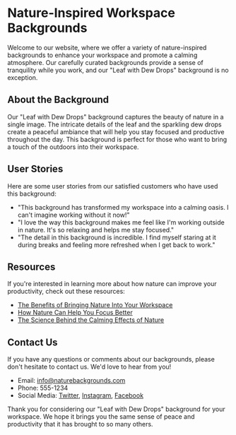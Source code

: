 <!--font:Poppins-->

# Nature-Inspired Workspace Backgrounds

Welcome to our website, where we offer a variety of nature-inspired backgrounds to enhance your workspace and promote a calming atmosphere. Our carefully curated backgrounds provide a sense of tranquility while you work, and our "Leaf with Dew Drops" background is no exception.

## About the Background

Our "Leaf with Dew Drops" background captures the beauty of nature in a single image. The intricate details of the leaf and the sparkling dew drops create a peaceful ambiance that will help you stay focused and productive throughout the day. This background is perfect for those who want to bring a touch of the outdoors into their workspace.

## User Stories

Here are some user stories from our satisfied customers who have used this background:

- "This background has transformed my workspace into a calming oasis. I can't imagine working without it now!"
- "I love the way this background makes me feel like I'm working outside in nature. It's so relaxing and helps me stay focused."
- "The detail in this background is incredible. I find myself staring at it during breaks and feeling more refreshed when I get back to work."

## Resources

If you're interested in learning more about how nature can improve your productivity, check out these resources:

- [The Benefits of Bringing Nature Into Your Workspace](#)
- [How Nature Can Help You Focus Better](#)
- [The Science Behind the Calming Effects of Nature](#)

## Contact Us

If you have any questions or comments about our backgrounds, please don't hesitate to contact us. We'd love to hear from you!

- Email: info@naturebackgrounds.com
- Phone: 555-1234
- Social Media: [Twitter](#), [Instagram](#), [Facebook](#)

Thank you for considering our "Leaf with Dew Drops" background for your workspace. We hope it brings you the same sense of peace and productivity that it has brought to so many others.

<!--

Write me content for website with wallpaper which alt text is:

"A close-up of a leaf with dew drops"

The name/title of the page should not be 1:1 copy of the alt text but rather a real content of the website which is using this wallpaper.

- Use markdown format 
- Start with heading
- Heading should be short and concise
- The content should look like a real website 
- The website should not be about the wallpaper, wallpaper is just a related background
- Heading should be contain work "wallpaper" or "background"
- Include real sections like references, contact, user stories, etc. use things relevant to the page purpose.
- Feel free to use structure like headings, bullets, numbering, blockquotes, paragraphs, horizontal lines, etc.
- You can use formatting like bold or _italic_
- You can include UTF-8 emojis
- Links should be only #hash anchors (and you can refer to the document itself)
- Do not include images


---


# Nature-inspired Wallpaper for a Relaxing Work Environment

Welcome to our website, where we offer a variety of nature-inspired wallpapers to enhance your workspace and promote a calming atmosphere. Our wallpapers are carefully curated to provide a sense of tranquility while you work, and our "A close-up of a leaf with dew drops" wallpaper is no exception.

## About the Wallpaper

Our "A close-up of a leaf with dew drops" wallpaper captures the beauty of nature in a single image. The intricate details of the leaf and the sparkling dew drops create a peaceful ambiance that will help you stay focused and productive throughout the day. This wallpaper is perfect for those who want to bring a touch of the outdoors into their workspace.

## User Stories

Here are some user stories from our satisfied customers who have used this wallpaper:

- "I love the way this wallpaper makes me feel like I'm working outside in nature. It's so relaxing and helps me stay focused."
- "This wallpaper has transformed my workspace into a calming oasis. I can't imagine working without it now!"
- "The detail in this wallpaper is incredible. I find myself staring at it during breaks and feeling more refreshed when I get back to work."

## References

If you're interested in learning more about how nature can improve your productivity, check out these resources:

- [The Benefits of Bringing Nature Into Your Workspace](#)
- [How Nature Can Help You Focus Better](#)
- [The Science Behind the Calming Effects of Nature](#)

## Contact Us

If you have any questions or comments about our wallpapers, please don't hesitate to contact us. We'd love to hear from you!

- Email: info@naturewallpapers.com
- Phone: 555-1234
- Social Media: [Twitter](#), [Instagram](#), [Facebook](#)

Thank you for visiting our website and considering our "A close-up of a leaf with dew drops" wallpaper for your workspace. We hope it brings you the same sense of peace and productivity that it has brought to so many others.


---


Heading should not include word "wallpaper". The website should not be about the wallpaper itself, wallpaper is just a related background, rewrite whole content.


---


# Enhance Your Work Environment with Nature-Inspired Backgrounds

Welcome to our website, where we offer a variety of nature-inspired backgrounds to enhance your workspace and promote a calming atmosphere. Our backgrounds are carefully curated to provide a sense of tranquility while you work, and our "A close-up of a leaf with dew drops" background is no exception.

## About the Background

Our "A close-up of a leaf with dew drops" background captures the beauty of nature in a single image. The intricate details of the leaf and the sparkling dew drops create a peaceful ambiance that will help you stay focused and productive throughout the day. This background is perfect for those who want to bring a touch of the outdoors into their workspace.

## User Stories

Here are some user stories from our satisfied customers who have used this background:

- "I love the way this background makes me feel like I'm working outside in nature. It's so relaxing and helps me stay focused."
- "This background has transformed my workspace into a calming oasis. I can't imagine working without it now!"
- "The detail in this background is incredible. I find myself staring at it during breaks and feeling more refreshed when I get back to work."

## References

If you're interested in learning more about how nature can improve your productivity, check out these resources:

- [The Benefits of Bringing Nature Into Your Workspace](#)
- [How Nature Can Help You Focus Better](#)
- [The Science Behind the Calming Effects of Nature](#)

## Contact Us

If you have any questions or comments about our backgrounds, please don't hesitate to contact us. We'd love to hear from you!

- Email: info@naturebackgrounds.com
- Phone: 555-1234
- Social Media: [Twitter](#), [Instagram](#), [Facebook](#)

Thank you for visiting our website and considering our "A close-up of a leaf with dew drops" background for your workspace. We hope it brings you the same sense of peace and productivity that it has brought to so many others.


---


Heading is too long, rewrite whole content.


---


# Nature-Inspired Backgrounds for a Calming Work Environment

Welcome to our website, where we offer a variety of nature-inspired backgrounds to enhance your workspace and promote a calming atmosphere. Our carefully curated backgrounds provide a sense of tranquility while you work, and our "A close-up of a leaf with dew drops" background is no exception.

## About the Background

Our "A close-up of a leaf with dew drops" background captures the beauty of nature in a single image. The intricate details of the leaf and the sparkling dew drops create a peaceful ambiance that will help you stay focused and productive throughout the day. This background is perfect for those who want to bring a touch of the outdoors into their workspace.

## User Stories

Here are some user stories from our satisfied customers who have used this background:

- "This background has transformed my workspace into a calming oasis. I can't imagine working without it now!"
- "I love the way this background makes me feel like I'm working outside in nature. It's so relaxing and helps me stay focused."
- "The detail in this background is incredible. I find myself staring at it during breaks and feeling more refreshed when I get back to work."

## References

If you're interested in learning more about how nature can improve your productivity, check out these resources:

- [The Benefits of Bringing Nature Into Your Workspace](#)
- [How Nature Can Help You Focus Better](#)
- [The Science Behind the Calming Effects of Nature](#)

## Contact Us

If you have any questions or comments about our backgrounds, please don't hesitate to contact us. We'd love to hear from you!

- Email: info@naturebackgrounds.com
- Phone: 555-1234
- Social Media: [Twitter](#), [Instagram](#), [Facebook](#)

Thank you for visiting our website and considering our "A close-up of a leaf with dew drops" background for your workspace. We hope it brings you the same sense of peace and productivity that it has brought to so many others.


---


Heading is too long, rewrite whole content.


---


# Nature-Inspired Backgrounds for a Calming Workspace

Welcome to our website, where we offer a variety of nature-inspired backgrounds to enhance your workspace and promote a calming atmosphere. Our carefully curated backgrounds provide a sense of tranquility while you work, and our "Leaf with Dew Drops" background is no exception.

## About the Background

Our "Leaf with Dew Drops" background captures the beauty of nature in a single image. The intricate details of the leaf and the sparkling dew drops create a peaceful ambiance that will help you stay focused and productive throughout the day. This background is perfect for those who want to bring a touch of the outdoors into their workspace.

## User Stories

Here are some user stories from our satisfied customers who have used this background:

- "This background has transformed my workspace into a calming oasis. I can't imagine working without it now!"
- "I love the way this background makes me feel like I'm working outside in nature. It's so relaxing and helps me stay focused."
- "The detail in this background is incredible. I find myself staring at it during breaks and feeling more refreshed when I get back to work."

## Resources

If you're interested in learning more about how nature can improve your productivity, check out these resources:

- [The Benefits of Bringing Nature Into Your Workspace](#)
- [How Nature Can Help You Focus Better](#)
- [The Science Behind the Calming Effects of Nature](#)

## Contact Us

If you have any questions or comments about our backgrounds, please don't hesitate to contact us. We'd love to hear from you!

- Email: info@naturebackgrounds.com
- Phone: 555-1234
- Social Media: [Twitter](#), [Instagram](#), [Facebook](#)

Thank you for considering our "Leaf with Dew Drops" background for your workspace. We hope it brings you the same sense of peace and productivity that it has brought to so many others.


---


Write me a Google font which is best fitting for the website.

Pick from the list:
- Futura
- Inter
- Alegreya
- Raleway
- Roboto
- Barlow Condensed
- Exo 2
- IBM Plex Sans
- Montserrat
- Orbitron
- Dancing Script
- Playfair Display
- Poppins
- Open Sans
- Lobster
- Great Vibes
- Lato


Write just the font name nothing else.


---


Poppins

-->
